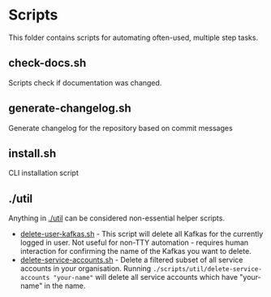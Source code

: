# Scripts

This folder contains scripts for automating often-used, multiple step tasks.


## check-docs.sh

Scripts check if documentation was changed.
 
## generate-changelog.sh

Generate changelog for the repository based on commit messages
 
##  install.sh

CLI installation script

## ./util

Anything in [./util](./util) can be considered non-essential helper scripts.

- [delete-user-kafkas.sh](./util/delete-user-kafkas.sh) - This script will delete all Kafkas for the currently logged in user. Not useful for non-TTY automation - requires human interaction for confirming the name of the Kafkas you want to delete.
- [delete-service-accounts.sh](./util/delete-service-accounts.sh) - Delete a filtered subset of all service accounts in your organisation. Running `./scripts/util/delete-service-accounts "your-name"` will delete all service accounts which have "your-name" in the name.
